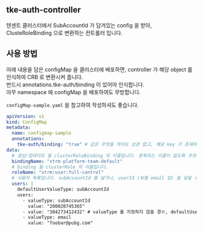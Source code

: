 ## tke-auth-controller
텐센트 클러스터에서 SubAccountId 가 담겨있는 config 을 받아, ClusteRoleBinding 으로 변환하는 컨트롤러 입니다.

## 사용 방법

아래 내용을 담은 configMap 을 클러스터에 배포하면, controller 가 해당 object 를 인식하여 CRB 로 변환시켜 줍니다.  
반드시 annotations.tke-auth/binding 이 있어야 인식합니다.  
아무 namespace 에 configMap 을 배포하여도 무방합니다.

`configMap-sample.yaml` 을 참고하여 작성하셔도 좋습니다.
```yaml
apiVersion: v1
kind: ConfigMap
metadata:
  name: configmap-sample
  annotations:
    tke-auth/binding: "true" # 값은 무엇을 적어도 상관 없고, 해당 key 가 존재하면 됩니다.
data:
  # 생성/업데이트 될 clusterRoleBinding 의 이름입니다. 중복되는 이름이 없도록 주의해주세요.
  bindingName: "xtrm-platform-team-default"
  # binding 될 clusterRole 의 이름입니다.
  roleName: "xtrm:user:full-control"
  # 사용자 목록입니다. subAccountId 를 넣거나, userId (보통 email 임) 을 넣을 수 있습니다.
  users: |
    defaultUserValueType: subAccountId
    users:
      - valueType: subAccountId
        value: "200020745365"
      - value: "384273412432" # valueType 를 지정하지 않을 경ㅇ, defaultUservalueType 를 이용합니다. 
      - valueType: email
        value: "foobar@pubg.com"
```
